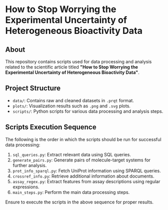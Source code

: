 # How to Stop Worrying the Experimental Uncertainty of Heterogeneous Bioactivity Data

## About
This repository contains scripts used for data processing and analysis related to the scientific article titled **"How to Stop Worrying the Experimental Uncertainty of Heterogeneous Bioactivity Data"**.

## Project Structure
- `data/`: Contains raw and cleaned datasets in `.prqt` format.
- `plots/`: Visualization results such as `.png` and `.svg` plots.
- `scripts/`: Python scripts for various data processing and analysis steps.

## Scripts Execution Sequence
The following is the order in which the scripts should be run for successful data processing:

1. `sql_queries.py`: Extract relevant data using SQL queries.
2. `generate_pairs.py`: Generate pairs of molecule-target systems for further analysis.
3. `prot_info_sparql.py`: Fetch UniProt information using SPARQL queries.
4. `crossref_info.py`: Retrieve additional information about documents.
5. `assay_regex.py`: Extract features from assay descriptions using regular expressions.
6. `main_steps.py`: Perform the main data processing steps.

Ensure to execute the scripts in the above sequence for proper results.